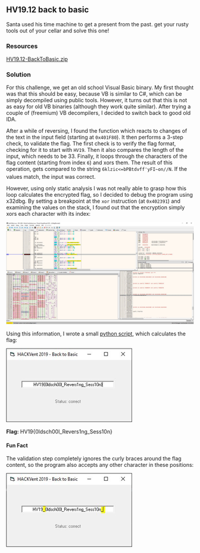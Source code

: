 ## HV19.12 back to basic

Santa used his time machine to get a present from the past. get your rusty tools out of your cellar and solve this one!

### Resources

[HV19.12-BackToBasic.zip](./67e6c6c2-1119-4c1e-a9b5-85f118173a40.zip)

### Solution

For this challenge, we get an old school Visual Basic binary. My first thought was that this should be easy, because VB is similar to C#, which can be simply decompiled using public tools. However, it turns out that this is not as easy for old VB binaries (although they work quite similar). After trying a couple of (freemium) VB decompilers, I decided to switch back to good old IDA.

After a while of reversing, I found the function which reacts to changes of the text in the input field (starting at `0x401F80`). It then performs a 3-step check, to validate the flag. The first check is to verify the flag format, checking for it to start with `HV19`. Then it also compares the length of the input, which needs to be 33. Finally, it loops through the characters of the flag content (starting from index `6`) and xors them. The result of this operation, gets compared to the string `6klzic<=bPBtdvff'yFI~on//N`. If the values match, the input was correct.

However, using only static analysis I was not really able to grasp how this loop calculates the encrypted flag, so I decided to debug the program using x32dbg. By setting a breakpoint at the `xor` instruction (at `0x402391`) and examining the values on the stack, I found out that the encryption simply xors each character with its index:

![](./debug.jpg)

Using this information, I wrote a small [python script](./crack.py), which calculates the flag:

![](./solution.jpg)

**Flag:** HV19{0ldsch00l_Revers1ng_Sess10n}

#### Fun Fact

The validation step completely ignores the curly braces around the flag content, so the program also accepts any other character in these positions:

![](./bug.jpg)
